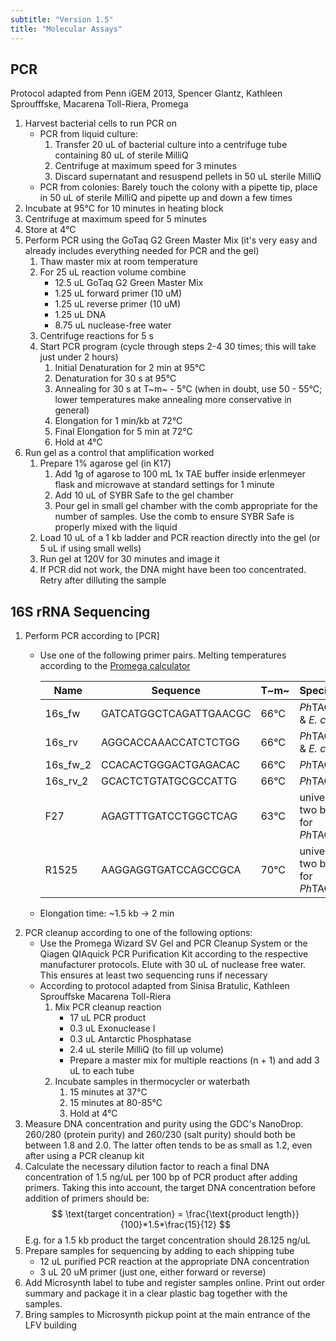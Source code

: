```yaml
---
subtitle: "Version 1.5"
title: "Molecular Assays"
---
```



## PCR

Protocol adapted from Penn iGEM 2013, Spencer Glantz, Kathleen Sproufffske, Macarena Toll-Riera, Promega

1. Harvest bacterial cells to run PCR on
   - PCR from liquid culture:
      1. Transfer 20 uL of bacterial culture into a centrifuge tube containing 80 uL of sterile MilliQ
      2. Centrifuge at maximum speed for 3 minutes
      3. Discard supernatant and resuspend pellets in 50 uL sterile MilliQ
   - PCR from colonies: Barely touch the colony with a pipette tip, place in 50 uL of sterile MilliQ and pipette up and down a few times
2. Incubate at 95°C for 10 minutes in heating block
3. Centrifuge at maximum speed for 5 minutes
4. Store at 4°C
5. Perform PCR using the GoTaq G2 Green Master Mix (it's very easy and already includes everything needed for PCR and the gel)
   1. Thaw master mix at room temperature
   2. For 25 uL reaction volume combine
      - 12.5 uL GoTaq G2 Green Master Mix
      - 1.25 uL forward primer (10 uM)
      - 1.25 uL reverse primer (10 uM)
      - 1.25 uL DNA
      - 8.75 uL nuclease-free water
   3. Centrifuge reactions for 5 s
   4. Start PCR program (cycle through steps 2-4 30 times; this will take just under 2 hours)
      1. Initial Denaturation for 2 min at 95°C
      2. Denaturation for 30 s at 95°C
      3. Annealing for 30 s at T~m~ - 5°C (when in doubt, use 50 - 55°C; lower temperatures make annealing more conservative in general)
      4. Elongation for 1 min/kb at 72°C
      5. Final Elongation for 5 min at 72°C
      6. Hold at 4°C
6. Run gel as a control that amplification worked
   1. Prepare 1% agarose gel (in K17)
      1. Add 1g of agarose to 100 mL 1x TAE buffer inside erlenmeyer flask and microwave at standard settings for 1 minute
      2. Add 10 uL of SYBR Safe to the gel chamber
      3. Pour gel in small gel chamber with the comb appropriate for the number of samples. Use the comb to ensure SYBR Safe is properly mixed with the liquid
   2. Load 10 uL of a 1 kb ladder and PCR reaction directly into the gel (or 5 uL if using small wells)
   3. Run gel at 120V for 30 minutes and image it
   4. If PCR did not work, the DNA might have been too concentrated. Retry after dilluting the sample

## 16S rRNA Sequencing

1. Perform PCR according to [PCR]
   - Use one of the following primer pairs. Melting temperatures according to the [Promega calculator](https://ch.promega.com/resources/tools/biomath/tm-calculator/)

     | Name     | Sequence               | T~m~ | Specificity                         | Source                   |
     | -------- | ----------------------------------- | ---- | ----------------------- | ----------------------- |
     | 16s_fw   | GATCATGGCTCAGATTGAACGC | 66°C | *Ph*TAC125 & *E. coli*              | Macarena Toll-Riera      |
     | 16s_rv   | AGGCACCAAACCATCTCTGG   | 66°C | *Ph*TAC125 & *E. coli*              | Macarena Toll-Riera      |
     | 16s_fw_2 | CCACACTGGGACTGAGACAC   | 66°C | *Ph*TAC125                          | Gleb Ebert               |
     | 16s_rv_2 | GCACTCTGTATGCGCCATTG   | 66°C | *Ph*TAC125                          | Gleb Ebert               |
     | F27      | AGAGTTTGATCCTGGCTCAG   | 63°C | universal, two bands for *Ph*TAC125 | Lane et al. 1991         |
     | R1525    | AAGGAGGTGATCCAGCCGCA   | 70°C | universal, two bands for *Ph*TAC125 | Stackebrandt et al. 1993 |

   - Elongation time: ~1.5 kb -> 2 min
2. PCR cleanup according to one of the following options:
   - Use the Promega Wizard SV Gel and PCR Cleanup System or the Qiagen QIAquick PCR Purification Kit according to the respective manufacturer protocols. Elute with 30 uL of nuclease free water. This ensures at least two sequencing runs if necessary
   - According to protocol adapted from Sinisa Bratulic, Kathleen Sprouffske Macarena Toll-Riera
     1. Mix PCR cleanup reaction
        - 17 uL PCR product
        - 0.3 uL Exonuclease I
        - 0.3 uL Antarctic Phosphatase
        - 2.4 uL sterile MilliQ (to fill up volume)
        - Prepare a master mix for multiple reactions (n + 1) and add 3 uL to each tube
     2. Incubate samples in thermocycler or waterbath
        1. 15 minutes at 37°C
        2. 15 minutes at 80-85°C
        3. Hold at 4°C
3. Measure DNA concentration and purity using the GDC's NanoDrop. 260/280 (protein purity) and 260/230 (salt purity) should both be between 1.8 and 2.0. The latter often tends to be as small as 1.2, even after using a PCR cleanup kit
4. Calculate the necessary dilution factor to reach a final DNA concentration of 1.5 ng/uL per 100 bp of PCR product after adding primers. Taking this into account, the target DNA concentration before addition of primers should be: $$ \text{target concentration} = \frac{\text{product length}}{100}*1.5*\frac{15}{12} $$ E.g. for a 1.5 kb product the target concentration should 28.125 ng/uL
5. Prepare samples for sequencing by adding to each shipping tube
   - 12 uL purified PCR reaction at the appropriate DNA concentration
   - 3 uL 20 uM primer (just one, either forward or reverse)
6. Add Microsynth label to tube and register samples online. Print out order summary and package it in a clear plastic bag together with the samples.
7. Bring samples to Microsynth pickup point at the main entrance of the LFV building
